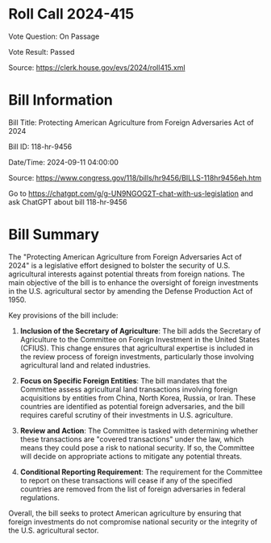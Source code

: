 # Roll Call 2024-415

Vote Question: On Passage

Vote Result: Passed

Source: https://clerk.house.gov/evs/2024/roll415.xml

# Bill Information

Bill Title: Protecting American Agriculture from Foreign Adversaries Act of 2024

Bill ID: 118-hr-9456

Date/Time: 2024-09-11 04:00:00

Source: https://www.congress.gov/118/bills/hr9456/BILLS-118hr9456eh.htm

Go to https://chatgpt.com/g/g-UN9NGOG2T-chat-with-us-legislation and ask ChatGPT about bill 118-hr-9456

# Bill Summary
The "Protecting American Agriculture from Foreign Adversaries Act of 2024" is a legislative effort designed to bolster the security of U.S. agricultural interests against potential threats from foreign nations. The main objective of the bill is to enhance the oversight of foreign investments in the U.S. agricultural sector by amending the Defense Production Act of 1950. 

Key provisions of the bill include:

1. **Inclusion of the Secretary of Agriculture**: The bill adds the Secretary of Agriculture to the Committee on Foreign Investment in the United States (CFIUS). This change ensures that agricultural expertise is included in the review process of foreign investments, particularly those involving agricultural land and related industries.

2. **Focus on Specific Foreign Entities**: The bill mandates that the Committee assess agricultural land transactions involving foreign acquisitions by entities from China, North Korea, Russia, or Iran. These countries are identified as potential foreign adversaries, and the bill requires careful scrutiny of their investments in U.S. agriculture.

3. **Review and Action**: The Committee is tasked with determining whether these transactions are "covered transactions" under the law, which means they could pose a risk to national security. If so, the Committee will decide on appropriate actions to mitigate any potential threats.

4. **Conditional Reporting Requirement**: The requirement for the Committee to report on these transactions will cease if any of the specified countries are removed from the list of foreign adversaries in federal regulations.

Overall, the bill seeks to protect American agriculture by ensuring that foreign investments do not compromise national security or the integrity of the U.S. agricultural sector.
